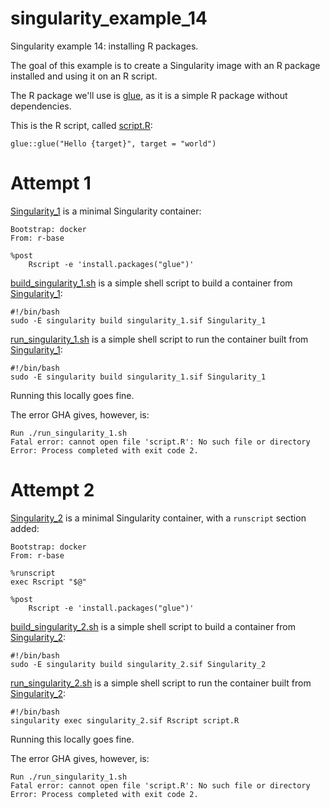 # singularity_example_14

Singularity example 14: installing R packages.

The goal of this example is to create a Singularity image with
an R package installed and using it on an R script.

The R package we'll use is [glue](https://CRAN.R-project.org/package=glue), 
as it is a simple R package without dependencies.

This is the R script, called [script.R](script.R):

```
glue::glue("Hello {target}", target = "world")
```

# Attempt 1

[Singularity_1](Singularity_1) is a minimal Singularity container:

```
Bootstrap: docker
From: r-base

%post
    Rscript -e 'install.packages("glue")'
```

[build_singularity_1.sh](build_singularity_1.sh) is a simple shell script 
to build a container from [Singularity_1](Singularity_1):

```
#!/bin/bash
sudo -E singularity build singularity_1.sif Singularity_1
```

[run_singularity_1.sh](run_singularity_1.sh) is a simple shell script
to run the container built from [Singularity_1](Singularity_1):

```
#!/bin/bash
sudo -E singularity build singularity_1.sif Singularity_1
```

Running this locally goes fine.

The error GHA gives, however, is:

```
Run ./run_singularity_1.sh
Fatal error: cannot open file 'script.R': No such file or directory
Error: Process completed with exit code 2.
```

# Attempt 2

[Singularity_2](Singularity_2) is a minimal Singularity container,
with a `runscript` section added:

```
Bootstrap: docker
From: r-base

%runscript
exec Rscript "$@"

%post
    Rscript -e 'install.packages("glue")'
```

[build_singularity_2.sh](build_singularity_2.sh) is a simple shell script 
to build a container from [Singularity_2](Singularity_2):

```
#!/bin/bash
sudo -E singularity build singularity_2.sif Singularity_2
```

[run_singularity_2.sh](run_singularity_2.sh) is a simple shell script
to run the container built from [Singularity_2](Singularity_2):

```
#!/bin/bash
singularity exec singularity_2.sif Rscript script.R
```

Running this locally goes fine.

The error GHA gives, however, is:

```
Run ./run_singularity_1.sh
Fatal error: cannot open file 'script.R': No such file or directory
Error: Process completed with exit code 2.
```



